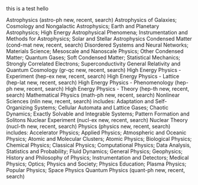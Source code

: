 this is a test
hello

Astrophysics (astro-ph new, recent, search) Astrophysics of Galaxies; Cosmology and Nongalactic Astrophysics; Earth and Planetary Astrophysics; High Energy Astrophysical Phenomena; Instrumentation and Methods for Astrophysics; Solar and Stellar Astrophysics
Condensed Matter (cond-mat new, recent, search) Disordered Systems and Neural Networks; Materials Science; Mesoscale and Nanoscale Physics; Other Condensed Matter; Quantum Gases; Soft Condensed Matter; Statistical Mechanics; Strongly Correlated Electrons; Superconductivity
General Relativity and Quantum Cosmology (gr-qc new, recent, search)
High Energy Physics - Experiment (hep-ex new, recent, search)
High Energy Physics - Lattice (hep-lat new, recent, search)
High Energy Physics - Phenomenology (hep-ph new, recent, search)
High Energy Physics - Theory (hep-th new, recent, search)
Mathematical Physics (math-ph new, recent, search)
Nonlinear Sciences (nlin new, recent, search)
includes: Adaptation and Self-Organizing Systems; Cellular Automata and Lattice Gases; Chaotic Dynamics; Exactly Solvable and Integrable Systems; Pattern Formation and Solitons
Nuclear Experiment (nucl-ex new, recent, search)
Nuclear Theory (nucl-th new, recent, search)
Physics (physics new, recent, search)
includes: Accelerator Physics; Applied Physics; Atmospheric and Oceanic Physics; Atomic and Molecular Clusters; Atomic Physics; Biological Physics; Chemical Physics; Classical Physics; Computational Physics; Data Analysis, Statistics and Probability; Fluid Dynamics; General Physics; Geophysics; History and Philosophy of Physics; Instrumentation and Detectors; Medical Physics; Optics; Physics and Society; Physics Education; Plasma Physics; Popular Physics; Space Physics
Quantum Physics (quant-ph new, recent, search)
